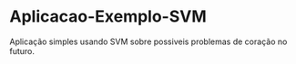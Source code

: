 # Aplicacao-Exemplo-SVM
 Aplicação simples usando SVM sobre possiveis problemas de coração no futuro.
